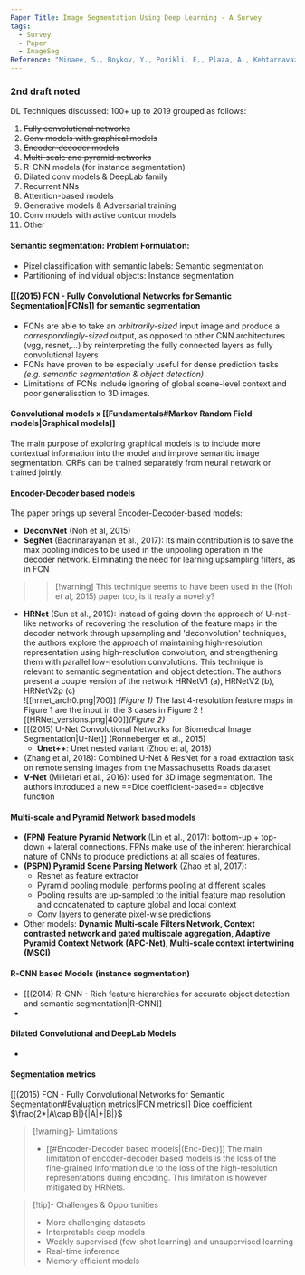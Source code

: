```yaml
---
Paper Title: Image Segmentation Using Deep Learning - A Survey
tags:
  - Survey
  - Paper
  - ImageSeg
Reference: "Minaee, S., Boykov, Y., Porikli, F., Plaza, A., Kehtarnavaz, N., & Terzopoulos, D. (2022). Image Segmentation Using Deep Learning: A Survey. IEEE Transactions on Pattern Analysis and Machine Intelligence, 44(7), 3523–3542. https://doi.org/10.1109/TPAMI.2021.3059968"
---
```

### 2nd draft noted
DL Techniques discussed: 100+ up to 2019 grouped as follows:
1. ~~Fully convolutional networks~~
2. ~~Conv models with graphical models~~
3. ~~Encoder-decoder models~~
4. ~~Multi-scale and pyramid networks~~
5. R-CNN models (for instance segmentation)
6. Dilated conv models & DeepLab family
7. Recurrent NNs
8. Attention-based models
9. Generative models & Adversarial training
10. Conv models with active contour models
11. Other
#### Semantic segmentation: Problem Formulation:
- Pixel classification with semantic labels: Semantic segmentation
- Partitioning of individual objects: Instance segmentation
#### [[(2015) FCN - Fully Convolutional Networks for Semantic Segmentation|FCNs]] for semantic segmentation
- FCNs are able to take an *arbitrarily-sized* input image and produce a *correspondingly-sized* output, as opposed to other CNN architectures (vgg, resnet,...) by reinterpreting the fully connected layers as fully convolutional layers
- FCNs have proven to be especially useful for dense prediction tasks *(e.g. semantic segmentation & object detection)*
- Limitations of FCNs include ignoring of global scene-level context and poor generalisation to 3D images.
#### Convolutional models x [[Fundamentals#Markov Random Field models|Graphical models]]
The main purpose of exploring graphical models is to include more contextual information into the model and improve semantic image segmentation. 
CRFs can be trained separately from neural network or trained jointly.
#### Encoder-Decoder based models
The paper brings up several Encoder-Decoder-based models:
- **DeconvNet** (Noh et al, 2015)
- **SegNet** (Badrinarayanan et al., 2017): its main contribution is to save the max pooling indices to be used in the unpooling operation in the decoder network. Eliminating the need for learning upsampling filters, as in FCN
>> [!warning] This technique seems to have been used in the (Noh et al, 2015) paper too, is it really a novelty?
- **HRNet** (Sun et al., 2019): instead of going down the approach of U-net-like networks of recovering the resolution of the feature maps in the decoder network through upsampling and 'deconvolution' techniques, the authors explore the approach of maintaining high-resolution representation using high-resolution convolution, and strengthening them with parallel low-resolution convolutions. This technique is relevant to semantic segmentation and object detection. The authors present a couple version of the network HRNetV1 (a), HRNetV2 (b), HRNetV2p (c)  
![[hrnet_arch0.png|700]]
*(Figure 1)*
The last 4-resolution feature maps in Figure 1 are the input in the 3 cases in Figure 2
![[HRNet_versions.png|400]]*(Figure 2)*	
- [[(2015) U-Net Convolutional Networks for Biomedical Image Segmentation|U-Net]] (Ronneberger et al., 2015)
	- **Unet++**: Unet nested variant (Zhou et al, 2018)
- (Zhang et al, 2018): Combined U-Net & ResNet for a road extraction task on remote sensing images from the Massachusetts Roads dataset
- **V-Net** (Milletari et al., 2016): used for 3D image segmentation. The authors introduced a new ==Dice coefficient-based== objective function
#### Multi-scale and Pyramid Network based models
- **(FPN) Feature Pyramid Network** (Lin et al., 2017): bottom-up + top-down + lateral connections. FPNs make use of the inherent hierarchical nature of CNNs to produce predictions at all scales of features.
- **(PSPN) Pyramid Scene Parsing Network** (Zhao et al, 2017): 
	- Resnet as feature extractor
	- Pyramid pooling module: performs pooling at different scales
	- Pooling results are up-sampled to the initial feature map resolution and concatenated to capture global and local context
	- Conv layers to generate pixel-wise predictions
- Other models: **Dynamic Multi-scale Filters Network, Context contrasted network and gated multiscale aggregation, Adaptive Pyramid Context Network (APC-Net), Multi-scale context intertwining (MSCI)**
#### R-CNN based Models (instance segmentation)
- [[(2014) R-CNN - Rich feature hierarchies for accurate object detection and semantic segmentation|R-CNN]]
- 
#### Dilated Convolutional and DeepLab Models

- 
#### Segmentation metrics
[[(2015) FCN - Fully Convolutional Networks for Semantic Segmentation#Evaluation metrics|FCN metrics]]
Dice coefficient $\frac{2*|A\cap B|}{|A|+|B|}$

> [!warning]- Limitations
> - [[#Encoder-Decoder based models|(Enc-Dec)]] The main limitation of encoder-decoder based models is the loss of the fine-grained information due to the loss of the high-resolution representations during encoding. This limitation is however mitigated by HRNets. 

>[!tip]- Challenges & Opportunities
>- More challenging datasets
>- Interpretable deep models
>- Weakly supervised (few-shot learning) and unsupervised learning
>- Real-time inference
>- Memory efficient models

